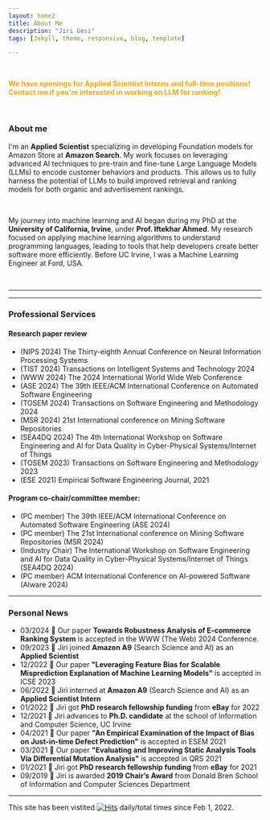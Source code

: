 ```yaml
---
layout: home2
title: About Me
description: "Jiri Gesi"
tags: [Jekyll, theme, responsive, blog, template]

---
```



<br />

<span style="color: orange;">**We have openings for Applied Scientist Interns and full-time positions! Contact me if you're interested in working on LLM for ranking!**</span>

<br />

### About me 

I'm an **Applied Scientist** specializing in developing Foundation models for Amazon Store at **Amazon Search**. My work focuses on leveraging advanced AI techniques to pre-train and fine-tune Large Language Models (LLMs) to encode customer behaviors and products. This allows us to fully harness the potential of LLMs to build improved retrieval and ranking models for both organic and advertisement rankings.

<br />

My journey into machine learning and AI began during my PhD at the **University of California, Irvine**, under **Prof. Iftekhar Ahmed**. My research focused on applying machine learning algorithms to understand programming languages, leading to tools that help developers create better software more efficiently. Before UC Irvine, I was a Machine Learning Engineer at Ford, USA.
 

<br />

---

---

### Professional Services

#### Research paper review

- (NIPS 2024) The Thirty-eighth Annual Conference on Neural Information Processing Systems
- (TIST 2024) Transactions on Intelligent Systems and Technology 2024
- (WWW 2024) The 2024 International World Wide Web Conference
- (ASE 2024) The 39th IEEE/ACM International Conference on Automated Software Engineering
- (TOSEM 2024) Transactions on Software Engineering and Methodology 2024
- (MSR 2024) 21st International conference on Mining Software Repositories 
- (SEA4DQ 2024) The 4th International Workshop on Software Engineering and AI for Data Quality in Cyber-Physical Systems/Internet of Things 
- (TOSEM 2023) Transactions on Software Engineering and Methodology 2023
- (ESE 2021) Empirical Software Engineering Journal, 2021

#### Program co-chair/committee member:
- (PC member) The 39th IEEE/ACM International Conference on Automated Software Engineering (ASE 2024)
- (PC member) The 21st International conference on Mining Software Repositories (MSR 2024)
- (Industry Chair) The International Workshop on Software Engineering and AI for Data Quality in Cyber-Physical Systems/Internet of Things (SEA4DQ 2024)
- (PC member) ACM International Conference on AI-powered Software (AIware 2024) 

---

### Personal News
- 03/2024 📢 Our paper **Towards Robustness Analysis of E-commerce Ranking System** is accepted in the WWW (The Web) 2024 Conference.
- 09/2023 📢 Jiri joined **Amazon A9** (Search Science and AI) as an **Applied Scientist** 
- 12/2022 📢 Our paper **"Leveraging Feature Bias for Scalable Misprediction Explanation of Machine Learning Models"** is accepted in ICSE 2023
- 06/2022 📢 Jiri interned at **Amazon A9** (Search Science and AI) as an **Applied Scientist Intern**  
- 01/2022 📢 Jiri got **PhD research fellowship funding** from **eBay** for 2022
- 12/2021 📢 Jiri advances to **Ph.D. candidate** at the school of Information and Computer Science, UC Irvine
- 04/2021 📢 Our paper **"An Empirical Examination of the Impact of Bias on Just-in-time Defect Prediction"** is accepted in ESEM 2021
- 03/2021 📢 Our paper **"Evaluating and Improving Static Analysis Tools Via Differential Mutation Analysis"** is accepted in QRS 2021
- 01/2021 📢 Jiri got **PhD research fellowship funding** from **eBay** for 2021
- 09/2019 📢 Jiri is awarded **2019 Chair’s Award** from Donald Bren School of Information and Computer Sciences Department

---

This site has been vistited 
[![Hits](https://hits.seeyoufarm.com/api/count/incr/badge.svg?url=https%3A%2F%2Fjirigesi.github.io&count_bg=%2379C83D&title_bg=%23555555&icon=&icon_color=%23E7E7E7&title=&edge_flat=false)](https://hits.seeyoufarm.com)
daily/total times since Feb 1, 2022. 
